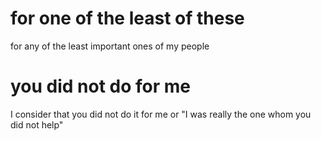 
# for one of the least of these
for any of the least important ones of my people

# you did not do for me
I consider that you did not do it for me or "I was really the one whom you did not help"